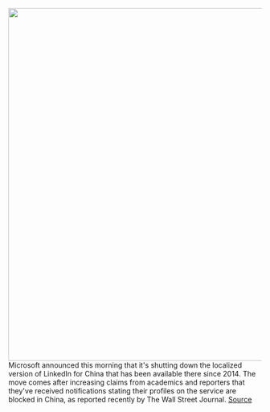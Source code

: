 <img src='https://cdn.vox-cdn.com/thumbor/pnG-1tj_wNM-tKqbfVGP0N-g9-s=/0x0:2040x1360/1200x800/filters:focal(857x517:1183x843)/cdn.vox-cdn.com/uploads/chorus_image/image/69993945/acastro_180507_1777_microsoft_0001.5.jpg' width='700px' /><br/>
Microsoft announced this morning that it's shutting down the localized version of LinkedIn for China that has been available there since 2014. The move comes after increasing claims from academics and reporters that they've received notifications stating their profiles on the service are blocked in China, as reported recently by The Wall Street Journal.
<a href='https://www.theverge.com/2021/10/14/22726189/microsoft-linkedin-china-censorship-shut-down'> Source <a/>